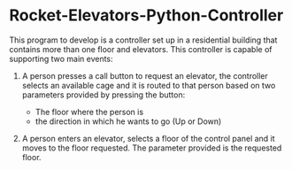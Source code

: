 # Rocket-Elevators-Python-Controller
This program to develop is a controller set up in a residential building that contains more than one floor and elevators. This controller is capable of supporting two main events:

1. A person presses a call button to request an elevator, the controller selects an available cage and it is routed to that person based on two parameters provided by pressing the button:
    * The floor where the person is
    * the direction in which he wants to go (Up or Down)

2. A person enters an elevator, selects a floor of the control panel and it moves to the floor requested. The parameter provided is the requested floor.
